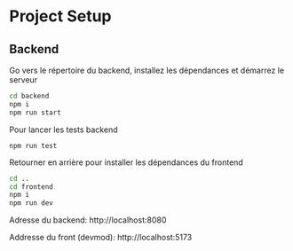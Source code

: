 ﻿# Project Setup

## Backend

Go vers le répertoire du backend, installez les dépendances et démarrez le serveur

```bash
cd backend
npm i
npm run start
```

Pour lancer les tests backend

```cd backend
npm run test
```

Retourner en arrière pour installer les dépendances du frontend 

```bash
cd ..
cd frontend
npm i
npm run dev
```

Adresse du backend: 
http://localhost:8080

Addresse du front (devmod):
http://localhost:5173
